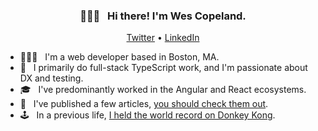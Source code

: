<h3 align="center">🙋🏻‍♂️ &nbsp; Hi there! I'm Wes Copeland.</h3>
<p align="center">
  <a href="https://twitter.com/wescopeland_">Twitter</a> •
  <a href="https://linkedin.com/in/wescopeland">LinkedIn</a>
</p>

- 👨🏻‍💻 &nbsp; I'm a web developer based in Boston, MA.
- 🚀 &nbsp; I primarily do full-stack TypeScript work, and I'm passionate about DX and testing.
- 🎓 &nbsp; I've predominantly worked in the Angular and React ecosystems.
- 📝 &nbsp; I've published a few articles, [you should check them out](https://dev.to/wescopeland).
- 🕹 &nbsp; In a previous life, [I held the world record on Donkey Kong](https://arstechnica.com/gaming/2016/05/is-this-the-worlds-first-perfect-game-of-donkey-kong/).
